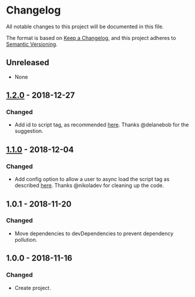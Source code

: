 # Changelog
All notable changes to this project will be documented in this file.

The format is based on [Keep a Changelog](https://keepachangelog.com/en/1.0.0/), and this project adheres to [Semantic Versioning](https://semver.org/spec/v2.0.0.html).

## Unreleased
- None

## [1.2.0](https://github.com/njosefbeck/gatsby-plugin-stripe/compare/v1.1.0...v1.2.0) - 2018-12-27
### Changed
- Add id to script tag, as recommended [here](https://github.com/stripe/react-stripe-elements#loading-stripejs-asynchronously). Thanks @delanebob for the suggestion.

## [1.1.0](https://github.com/njosefbeck/gatsby-plugin-stripe/compare/v1.0.1...v1.1.0) - 2018-12-04
### Changed
- Add config option to allow a user to async load the script tag as described [here](https://github.com/stripe/react-stripe-elements#loading-stripejs-asynchronously). Thanks @nikoladev for cleaning up the code.

## 1.0.1 - 2018-11-20
### Changed
- Move dependencies to devDependencies to prevent dependency pollution.

## 1.0.0 - 2018-11-16
### Changed
- Create project.
